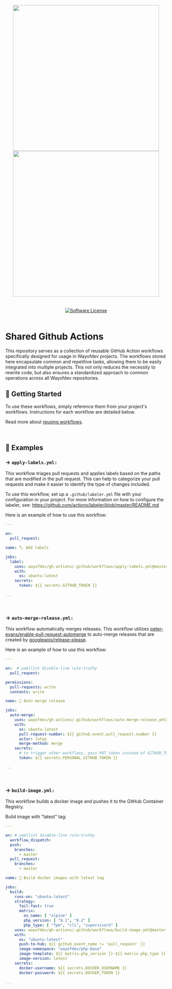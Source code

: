 <br>

<div align="center">
<img width="456" src="https://raw.githubusercontent.com/wayofdev/gh-actions/master/assets/logo.gh-light-mode-only.png#gh-light-mode-only">
<img width="456" src="https://raw.githubusercontent.com/wayofdev/gh-actions/master/assets/logo.gh-dark-mode-only.png#gh-dark-mode-only">
</div>

<br>

<br>

<div align="center">
<a href="LICENSE.md"><img src="https://img.shields.io/github/license/wayofdev/gh-actions.svg?style=flat-square&color=blue" alt="Software License"/></a>
</div>
<br>

# Shared Github Actions

This repository serves as a collection of reusable GitHub Action workflows specifically designed for usage in Wayofdev projects. The workflows stored here encapsulate common and repetitive tasks, allowing them to be easily integrated into multiple projects. This not only reduces the necessity to rewrite code, but also ensures a standardized approach to common operations across all Wayofdev repositories.

## 🚀 Getting Started

To use these workflows, simply reference them from your project's workflows. Instructions for each workflow are detailed below.

Read more about [reusing workflows](https://docs.github.com/en/actions/using-workflows/reusing-workflows).

<br>

## 📑 Examples

### → `apply-labels.yml:`

This workflow triages pull requests and applies labels based on the paths that are modified in the pull request. This can help to categorize your pull requests and make it easier to identify the type of changes included.

To use this workflow, set up a `.github/labeler.yml` file with your configuration in your project. For more information on how to configure the labeler, see: https://github.com/actions/labeler/blob/master/README.md

Here is an example of how to use this workflow:

```yaml
---

on:
  pull_request:

name: 🏷️ Add labels

jobs:
  label:
    uses: wayofdev/gh-actions/.github/workflows/apply-labels.yml@master
    with:
      os: ubuntu-latest
    secrets:
      token: ${{ secrets.GITHUB_TOKEN }}

...
```

<br>

### → `auto-merge-release.yml:`

This workflow automatically merges releases. This workflow utilizes [peter-evans/enable-pull-request-automerge](https://github.com/peter-evans/enable-pull-request-automerge) to auto-merge releases that are created by [googleapis/release-please](https://github.com/googleapis/release-please).

Here is an example of how to use this workflow:

```yaml
---

on:  # yamllint disable-line rule:truthy
  pull_request:

permissions:
  pull-requests: write
  contents: write

name: 🤞 Auto merge release

jobs:
  auto-merge:
    uses: wayofdev/gh-actions/.github/workflows/auto-merge-release.yml@master
    with:
      os: ubuntu-latest
      pull-request-number: ${{ github.event.pull_request.number }}
      actor: lotyp
      merge-method: merge
    secrets:
      # to trigger other workflows, pass PAT token instead of GITHUB_TOKEN
      token: ${{ secrets.PERSONAL_GITHUB_TOKEN }}

...
```

<br>

### → `build-image.yml:`

This workflow builds a docker image and pushes it to the GitHub Container Registry.

Build image with "latest" tag:

```yaml
---

on: # yamllint disable-line rule:truthy
  workflow_dispatch:
  push:
    branches:
      - master
  pull_request:
    branches:
      - master

name: 🚀 Build docker images with latest tag

jobs:
  build:
    runs-on: "ubuntu-latest"
    strategy:
      fail-fast: true
      matrix:
        os_name: [ "alpine" ]
        php_version: [ "8.1", "8.2" ]
        php_type: [ "fpm", "cli", "supervisord" ]
    uses: wayofdev/gh-actions/.github/workflows/build-image.yml@master
    with:
      os: "ubuntu-latest"
      push-to-hub: ${{ github.event_name != 'pull_request' }}
      image-namespace: "wayofdev/php-base"
      image-template: ${{ matrix.php_version }}-${{ matrix.php_type }}-${{ matrix.os_name }}
      image-version: latest
    secrets:
      docker-username: ${{ secrets.DOCKER_USERNAME }}
      docker-password: ${{ secrets.DOCKER_TOKEN }}

...
```

<br>
